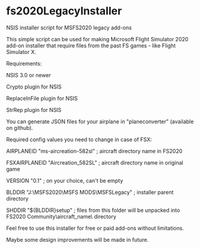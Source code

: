 # fs2020LegacyInstaller
NSIS installer script for MSFS2020 legacy add-ons

This simple script can be used for making Microsoft Flight Simulator 2020 add-on installer that require files from the past FS games - like Flight Simulator X.

Requirements:

  NSIS 3.0 or newer
  
  Crypto plugin for NSIS

  ReplaceInFile plugin for NSIS

  StrRep plugin for NSIS
  
  

You can generate JSON files for your airplane in "planeconverter" (available on github).

Required config values you need to change in case of FSX:

  AIRPLANEID "ms-aircreation-582sl" ; aircraft directory name in FS2020

  FSXAIRPLANEID "Aircreation_582SL" ; aircraft directory name in original game

  VERSION "0.1" ; on your choice, can't be empty

  BLDDIR "J:\MSFS2020\MSFS MODS\MSFSLegacy\" ; installer parent directory

  SHDDIR "${BLDDIR}setup" ; files from this folder will be unpacked into FS2020 Community\aircraft_name\ directory


Feel free to use this installer for free or paid add-ons without limitations.

Maybe some design improvements will be made in future.